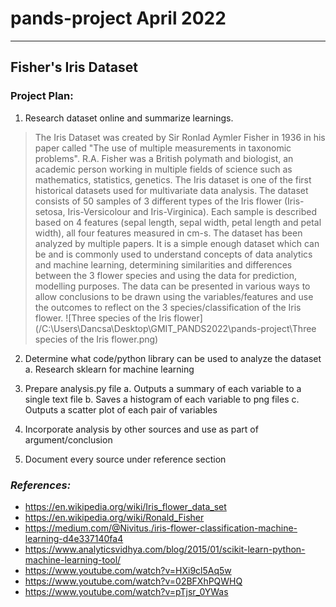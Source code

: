 # pands-project April 2022

---

## Fisher's Iris Dataset

### Project Plan:

1. Research dataset online and summarize learnings.

> The Iris Dataset was created by Sir Ronlad Aymler Fisher in 1936 in his paper called "The use of multiple measurements in taxonomic problems". R.A. Fisher was a British polymath and biologist, an academic person working in multiple fields of science such as mathematics, statistics, genetics.
> The Iris dataset is one of the first historical datasets used for multivariate data analysis.
> The dataset consists of 50 samples of 3 different types of the Iris flower (Iris-setosa, Iris-Versicolour and Iris-Virginica). Each sample is described based on 4 features (sepal length, sepal width, petal length and petal width), all four features measured in cm-s.
> The dataset has been analyzed by multiple papers. It is a simple enough dataset which can be and is commonly used to understand concepts of data analytics and machine learning, determining similarities and differences between the 3 flower species and using the data for prediction, modelling purposes. The data can be presented in various ways to allow conclusions to be drawn using the variables/features and use the outcomes to reflect on the 3 species/classification of the Iris flower.
![Three species of the Iris flower](/C:\Users\Dancsa\Desktop\GMIT_PANDS2022\pands-project\Three species of the Iris flower.png)

2. Determine what code/python library can be used to analyze the dataset
    a. Research sklearn for machine learning
  
3. Prepare analysis.py file
    a. Outputs a summary of each variable to a single text file
    b. Saves a histogram of each variable to png files
    c. Outputs a scatter plot of each pair of variables

4. Incorporate analysis by other sources and use as part of argument/conclusion
  
5. Document every source under reference section

### ***References:***

- <https://en.wikipedia.org/wiki/Iris_flower_data_set>
- https://en.wikipedia.org/wiki/Ronald_Fisher
- https://medium.com/@Nivitus./iris-flower-classification-machine-learning-d4e337140fa4
- https://www.analyticsvidhya.com/blog/2015/01/scikit-learn-python-machine-learning-tool/
- https://www.youtube.com/watch?v=HXi9cl5Aq5w
- https://www.youtube.com/watch?v=02BFXhPQWHQ
- https://www.youtube.com/watch?v=pTjsr_0YWas


